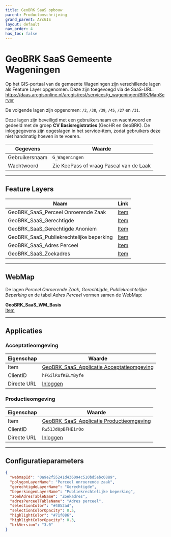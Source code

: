 ```yaml
---
title: GeoBRK SaaS opbouw
parent: Productomschrijving
grand_parent: ArcGIS
layout: default
nav_order: 4
has_toc: false
---
```


# GeoBRK SaaS Gemeente Wageningen

Op het GIS-portaal van de gemeente Wageningen zijn verschillende lagen als Feature Layer opgenomen. Deze zijn toegevoegd via de SaaS-URL:
https://daas.arcgisonline.nl/arcgis/rest/services/g_wageningen/BRK/MapServer


De volgende lagen zijn opgenomen: `/2`, `/38`, `/39`, `/45`, `/27` en `/31`.

Deze lagen zijn beveiligd met een gebruikersnaam en wachtwoord en gedeeld met de groep **CV Basisregistraties** (GeoHR en GeoBRK). De inloggegevens zijn opgeslagen in het service-item, zodat gebruikers deze niet handmatig hoeven in te voeren.

| Gegevens     | Waarde                          |
|--------------|----------------------------------|
| Gebruikersnaam | `G_Wageningen`                 |
| Wachtwoord     | Zie KeePass of vraag Pascal van de Laak |

---

## Feature Layers

| Naam                                | Link                                                                 |
|-------------------------------------|----------------------------------------------------------------------|
| GeoBRK_SaaS_Perceel Onroerende Zaak | [Item](https://gis.wageningen.nl/portal/home/item.html?id=724593d50d5e47f395e01f1d7bc7c8df) |
| GeoBRK_SaaS_Gerechtigde             | [Item](https://gis.wageningen.nl/portal/home/item.html?id=6a07ef0cad3b450192e24dc7b041b82e) |
| GeoBRK_SaaS_Gerechtigde Anoniem     | [Item](https://gis.wageningen.nl/portal/home/item.html?id=f3946337c40340bc842a628b36b7c372) |
| GeoBRK_SaaS_Publiekrechtelijke beperking | [Item](https://gis.wageningen.nl/portal/home/item.html?id=d398e540a0644646a405ecd37f4a174b) |
| GeoBRK_SaaS_Adres Perceel           | [Item](https://gis.wageningen.nl/portal/home/item.html?id=a3f3d1bf42024d96bedaa0f3b8cd1493) |
| GeoBRK_SaaS_Zoekadres               | [Item](https://gis.wageningen.nl/portal/home/item.html?id=1b1d143c94014d66966c6914923c3aa3) |

---

## WebMap

De lagen *Perceel Onroerende Zaak*, *Gerechtigde*, *Publiekrechtelijke Beperking* en de tabel *Adres Perceel* vormen samen de WebMap:

**GeoBRK_SaaS_WM_Basis**  
[Item](https://gis.wageningen.nl/portal/home/item.html?id=0a9e2f55241d436094c510bd5ebc0889)

---

## Applicaties

### Acceptatieomgeving

| Eigenschap     | Waarde                                                                 |
|----------------|------------------------------------------------------------------------|
| Item           | [GeoBRK_SaaS_Applicatie Acceptatieomgeving](https://gis.wageningen.nl/portal/home/item.html?id=6d46c061947848aba84a8bcf9e85f65e) |
| ClientID       | `hFGilRufKELYByfe`                                                     |
| Directe URL    | [Inloggen](https://acc-apps.arcgisonline.nl/geobrk/?config=eyJwb3J0YWxVcmwiOiJodHRwczovL2dpcy53YWdlbmluZ2VuLm5sL3BvcnRhbCIsImFwcElkIjoiaEZHaWxSdWZLRUxZQnlmZSJ9) |

### Productieomgeving

| Eigenschap     | Waarde                                                                 |
|----------------|------------------------------------------------------------------------|
| Item           | [GeoBRK_SaaS_Applicatie Productieomgeving](https://gis.wageningen.nl/portal/home/item.html?id=728666400cd64060897e8f1e21b833b4) |
| ClientID       | `Rw51Jd0pBFHEirOo`                                                     |
| Directe URL    | [Inloggen](https://apps.arcgisonline.nl/geobrk/?config=eyJwb3J0YWxVcmwiOiJodHRwczovL2dpcy53YWdlbmluZ2VuLm5sL3BvcnRhbCIsImFwcElkIjoiaFpTWUVtZHNMSk1wSG55biJ9) |

---

## Configuratieparameters

```json
{
  "webmapId": "0a9e2f55241d436094c510bd5ebc0889",
  "polygonLayerName": "Perceel onroerende zaak",
  "gerechtigdeLayerName": "Gerechtigde",
  "beperkingenLayerName": "Publiekrechtelijke beperking",
  "zoekAdresTableName": "Zoekadres",
  "adresPerceelTableName": "Adres perceel",
  "selectionColor": "#4052ad",
  "selectionColorOpacity": 0.5,
  "highlightColor": "#71f086",
  "highlightColorOpacity": 0.3,
  "brkVersion": "3.0"
}
